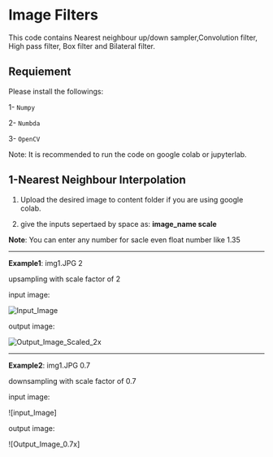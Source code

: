 # Image Filters

This code contains Nearest neighbour up/down sampler,Convolution filter, High pass filter, Box filter and Bilateral filter.

## Requiement
Please install the followings:

1- <code>Numpy</code>

2- <code>Numbda</code>

3- <code>OpenCV</code>

Note: It is recommended to run the code on google colab or jupyterlab.

## 1-Nearest Neighbour Interpolation
1. Upload the desired image to content folder if you are using google colab.

2. give the inputs sepertaed by space as: **image_name scale**



**Note**: You can enter any number for sacle even float number like 1.35


---
**Example1**: img1.JPG 2

upsampling with scale factor of 2

input image:

![Input_Image](https://github.com/M-Moeini/Test/blob/main/Pictures/img1.JPG)

output image:

![Output_Image_Scaled_2x](https://github.com/M-Moeini/Test/blob/main/Pictures/img1_NNI_US.jpg)

---

**Example2**: img1.JPG 0.7

downsampling with scale factor of 0.7

input image:

![input_Image]

output image:

![Output_Image_0.7x]
